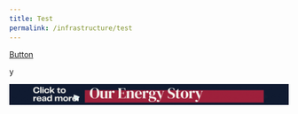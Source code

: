 ```yaml
---
title: Test
permalink: /infrastructure/test
---
```



[Button](/infrastructure/case-studies/resources#WMAnchor)


y


<a href="/infrastructure/case-studies/resources#WMAnchor" target="_blank"><img src="/images/infrastructure/constraints-and-challenges/image015.gif" ></a>
